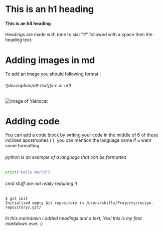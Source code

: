 # This is an h1 heading
#### This is an h4 heading
Headings are made with (one to six) "#" followed with a space then the heading text.

# Adding images in md
To add an image you should following format :
###### ![description/alt-text](src or url)
![Image of Yaktocat](https://octodex.github.com/images/yaktocat.png)

# Adding code
You can add a code block by writing your code in the middle of 6 of these inclined apostrophes (`), you can mention the language name if u want some formatting
###### python is an example of a language that can be formatted
``` python
print("Hello World")
```
###### cmd stuff are not really requiring it
```
$ git init
Initialized empty Git repository in /Users/skills/Projects/recipe-repository/.git/
```
###### In this markdown I added headings and a text, Yes! this is my first markdown ever. :)
